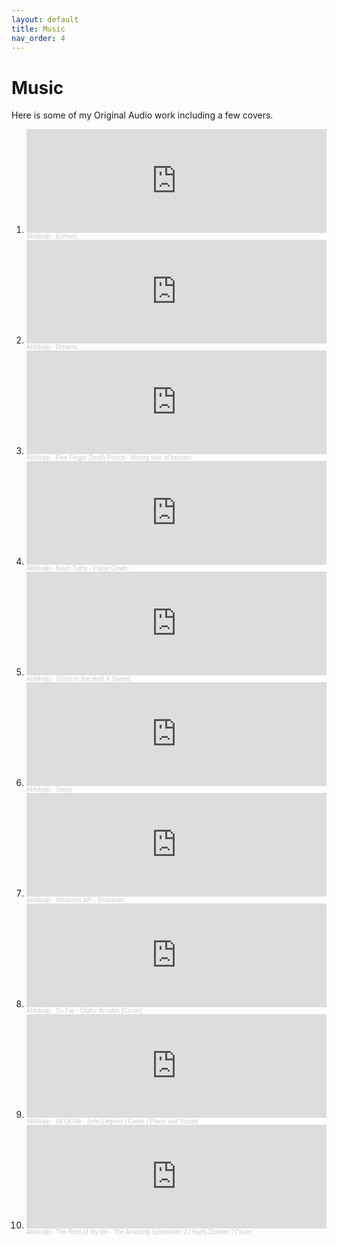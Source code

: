 ```yaml
---
layout: default
title: Music
nav_order: 4
---
```


# Music

Here is some of my Original Audio work including a few covers.

1. <iframe width="100%" height="166" scrolling="no" frameborder="no" allow="autoplay" src="https://w.soundcloud.com/player/?url=https%3A//api.soundcloud.com/tracks/223260967&color=%23ff5500&auto_play=false&hide_related=false&show_comments=true&show_user=true&show_reposts=false&show_teaser=true"></iframe><div style="font-size: 10px; color: #cccccc;line-break: anywhere;word-break: normal;overflow: hidden;white-space: nowrap;text-overflow: ellipsis; font-family: Interstate,Lucida Grande,Lucida Sans Unicode,Lucida Sans,Garuda,Verdana,Tahoma,sans-serif;font-weight: 100;"><a href="https://soundcloud.com/lumosleo" title="Abhikalp" target="_blank" style="color: #cccccc; text-decoration: none;">Abhikalp</a> · <a href="https://soundcloud.com/lumosleo/echoes" title="Echoes" target="_blank" style="color: #cccccc; text-decoration: none;">Echoes</a></div>

2. <iframe width="100%" height="166" scrolling="no" frameborder="no" allow="autoplay" src="https://w.soundcloud.com/player/?url=https%3A//api.soundcloud.com/tracks/246577653&color=%23ff5500&auto_play=false&hide_related=false&show_comments=true&show_user=true&show_reposts=false&show_teaser=true"></iframe><div style="font-size: 10px; color: #cccccc;line-break: anywhere;word-break: normal;overflow: hidden;white-space: nowrap;text-overflow: ellipsis; font-family: Interstate,Lucida Grande,Lucida Sans Unicode,Lucida Sans,Garuda,Verdana,Tahoma,sans-serif;font-weight: 100;"><a href="https://soundcloud.com/lumosleo" title="Abhikalp" target="_blank" style="color: #cccccc; text-decoration: none;">Abhikalp</a> · <a href="https://soundcloud.com/lumosleo/dreams" title="Dreams" target="_blank" style="color: #cccccc; text-decoration: none;">Dreams</a></div>

3. <iframe width="100%" height="166" scrolling="no" frameborder="no" allow="autoplay" src="https://w.soundcloud.com/player/?url=https%3A//api.soundcloud.com/tracks/359212757&color=%23ff5500&auto_play=false&hide_related=false&show_comments=true&show_user=true&show_reposts=false&show_teaser=true"></iframe><div style="font-size: 10px; color: #cccccc;line-break: anywhere;word-break: normal;overflow: hidden;white-space: nowrap;text-overflow: ellipsis; font-family: Interstate,Lucida Grande,Lucida Sans Unicode,Lucida Sans,Garuda,Verdana,Tahoma,sans-serif;font-weight: 100;"><a href="https://soundcloud.com/lumosleo" title="Abhikalp" target="_blank" style="color: #cccccc; text-decoration: none;">Abhikalp</a> · <a href="https://soundcloud.com/lumosleo/ffdp-wrong-side-of-heaven" title="Five Finger Death Punch - Wrong side of heaven" target="_blank" style="color: #cccccc; text-decoration: none;">Five Finger Death Punch - Wrong side of heaven</a></div>

4. <iframe width="100%" height="166" scrolling="no" frameborder="no" allow="autoplay" src="https://w.soundcloud.com/player/?url=https%3A//api.soundcloud.com/tracks/324825919&color=%23ff5500&auto_play=false&hide_related=false&show_comments=true&show_user=true&show_reposts=false&show_teaser=true"></iframe><div style="font-size: 10px; color: #cccccc;line-break: anywhere;word-break: normal;overflow: hidden;white-space: nowrap;text-overflow: ellipsis; font-family: Interstate,Lucida Grande,Lucida Sans Unicode,Lucida Sans,Garuda,Verdana,Tahoma,sans-serif;font-weight: 100;"><a href="https://soundcloud.com/lumosleo" title="Abhikalp" target="_blank" style="color: #cccccc; text-decoration: none;">Abhikalp</a> · <a href="https://soundcloud.com/lumosleo/kaun-tujhe-piano-cover" title="Kaun Tujhe - Piano Cover" target="_blank" style="color: #cccccc; text-decoration: none;">Kaun Tujhe - Piano Cover</a></div>

5. <iframe width="100%" height="166" scrolling="no" frameborder="no" allow="autoplay" src="https://w.soundcloud.com/player/?url=https%3A//api.soundcloud.com/tracks/318885518&color=%23ff5500&auto_play=false&hide_related=false&show_comments=true&show_user=true&show_reposts=false&show_teaser=true"></iframe><div style="font-size: 10px; color: #cccccc;line-break: anywhere;word-break: normal;overflow: hidden;white-space: nowrap;text-overflow: ellipsis; font-family: Interstate,Lucida Grande,Lucida Sans Unicode,Lucida Sans,Garuda,Verdana,Tahoma,sans-serif;font-weight: 100;"><a href="https://soundcloud.com/lumosleo" title="Abhikalp" target="_blank" style="color: #cccccc; text-decoration: none;">Abhikalp</a> · <a href="https://soundcloud.com/lumosleo/ghost-in-the-shell" title="Ghost in the shell X Speed" target="_blank" style="color: #cccccc; text-decoration: none;">Ghost in the shell X Speed</a></div>

6. <iframe width="100%" height="166" scrolling="no" frameborder="no" allow="autoplay" src="https://w.soundcloud.com/player/?url=https%3A//api.soundcloud.com/tracks/300305388&color=%23ff5500&auto_play=false&hide_related=false&show_comments=true&show_user=true&show_reposts=false&show_teaser=true"></iframe><div style="font-size: 10px; color: #cccccc;line-break: anywhere;word-break: normal;overflow: hidden;white-space: nowrap;text-overflow: ellipsis; font-family: Interstate,Lucida Grande,Lucida Sans Unicode,Lucida Sans,Garuda,Verdana,Tahoma,sans-serif;font-weight: 100;"><a href="https://soundcloud.com/lumosleo" title="Abhikalp" target="_blank" style="color: #cccccc; text-decoration: none;">Abhikalp</a> · <a href="https://soundcloud.com/lumosleo/steps" title="Steps" target="_blank" style="color: #cccccc; text-decoration: none;">Steps</a></div>

7. <iframe width="100%" height="166" scrolling="no" frameborder="no" allow="autoplay" src="https://w.soundcloud.com/player/?url=https%3A//api.soundcloud.com/tracks/315391727&color=%23ff5500&auto_play=false&hide_related=false&show_comments=true&show_user=true&show_reposts=false&show_teaser=true"></iframe><div style="font-size: 10px; color: #cccccc;line-break: anywhere;word-break: normal;overflow: hidden;white-space: nowrap;text-overflow: ellipsis; font-family: Interstate,Lucida Grande,Lucida Sans Unicode,Lucida Sans,Garuda,Verdana,Tahoma,sans-serif;font-weight: 100;"><a href="https://soundcloud.com/lumosleo" title="Abhikalp" target="_blank" style="color: #cccccc; text-decoration: none;">Abhikalp</a> · <a href="https://soundcloud.com/lumosleo/windows-xp-shutdown" title="Windows XP - Shutdown" target="_blank" style="color: #cccccc; text-decoration: none;">Windows XP - Shutdown</a></div>

8. <iframe width="100%" height="166" scrolling="no" frameborder="no" allow="autoplay" src="https://w.soundcloud.com/player/?url=https%3A//api.soundcloud.com/tracks/532301271&color=%23ff5500&auto_play=false&hide_related=false&show_comments=true&show_user=true&show_reposts=false&show_teaser=true"></iframe><div style="font-size: 10px; color: #cccccc;line-break: anywhere;word-break: normal;overflow: hidden;white-space: nowrap;text-overflow: ellipsis; font-family: Interstate,Lucida Grande,Lucida Sans Unicode,Lucida Sans,Garuda,Verdana,Tahoma,sans-serif;font-weight: 100;"><a href="https://soundcloud.com/lumosleo" title="Abhikalp" target="_blank" style="color: #cccccc; text-decoration: none;">Abhikalp</a> · <a href="https://soundcloud.com/lumosleo/so-far-olafur-arnalds-cover" title="So Far - Olafur Arnalds [Cover]" target="_blank" style="color: #cccccc; text-decoration: none;">So Far - Olafur Arnalds [Cover]</a></div>

9. <iframe width="100%" height="166" scrolling="no" frameborder="no" allow="autoplay" src="https://w.soundcloud.com/player/?url=https%3A//api.soundcloud.com/tracks/573277008&color=%23ff5500&auto_play=false&hide_related=false&show_comments=true&show_user=true&show_reposts=false&show_teaser=true"></iframe><div style="font-size: 10px; color: #cccccc;line-break: anywhere;word-break: normal;overflow: hidden;white-space: nowrap;text-overflow: ellipsis; font-family: Interstate,Lucida Grande,Lucida Sans Unicode,Lucida Sans,Garuda,Verdana,Tahoma,sans-serif;font-weight: 100;"><a href="https://soundcloud.com/lumosleo" title="Abhikalp" target="_blank" style="color: #cccccc; text-decoration: none;">Abhikalp</a> · <a href="https://soundcloud.com/lumosleo/all-of-me-john-legend-cover-piano-and-vocals" title="All Of Me - John Legend | Cover | Piano and Vocals" target="_blank" style="color: #cccccc; text-decoration: none;">All Of Me - John Legend | Cover | Piano and Vocals</a></div>

10. <iframe width="100%" height="166" scrolling="no" frameborder="no" allow="autoplay" src="https://w.soundcloud.com/player/?url=https%3A//api.soundcloud.com/tracks/195868363&color=%23ff5500&auto_play=false&hide_related=false&show_comments=true&show_user=true&show_reposts=false&show_teaser=true"></iframe><div style="font-size: 10px; color: #cccccc;line-break: anywhere;word-break: normal;overflow: hidden;white-space: nowrap;text-overflow: ellipsis; font-family: Interstate,Lucida Grande,Lucida Sans Unicode,Lucida Sans,Garuda,Verdana,Tahoma,sans-serif;font-weight: 100;"><a href="https://soundcloud.com/lumosleo" title="Abhikalp" target="_blank" style="color: #cccccc; text-decoration: none;">Abhikalp</a> · <a href="https://soundcloud.com/lumosleo/the-rest-of-my-life-the" title="The Rest of my life - The Amazing Spiderman 2 | Hans Zimmer | Cover" target="_blank" style="color: #cccccc; text-decoration: none;">The Rest of my life - The Amazing Spiderman 2 | Hans Zimmer | Cover</a></div>